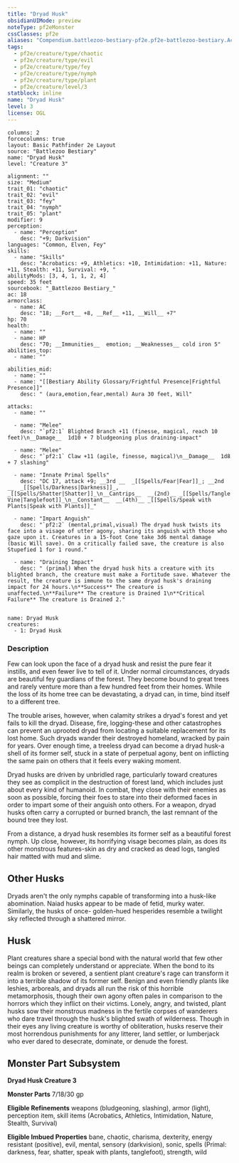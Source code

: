 ```yaml
---
title: "Dryad Husk"
obsidianUIMode: preview
noteType: pf2eMonster
cssClasses: pf2e
aliases: "Compendium.battlezoo-bestiary-pf2e.pf2e-battlezoo-bestiary.Actor.zc1WupzxbBrP7srv" 
tags:
  - pf2e/creature/type/chaotic
  - pf2e/creature/type/evil
  - pf2e/creature/type/fey
  - pf2e/creature/type/nymph
  - pf2e/creature/type/plant
  - pf2e/creature/level/3
statblock: inline
name: "Dryad Husk"
level: 3
license: OGL
---
```


```statblock
columns: 2
forcecolumns: true
layout: Basic Pathfinder 2e Layout
source: "Battlezoo Bestiary"
name: "Dryad Husk"
level: "Creature 3"

alignment: ""
size: "Medium"
trait_01: "chaotic"
trait_02: "evil"
trait_03: "fey"
trait_04: "nymph"
trait_05: "plant"
modifier: 9
perception:
  - name: "Perception"
    desc: "+9; Darkvision"
languages: "Common, Elven, Fey"
skills:
  - name: "Skills"
    desc: "Acrobatics: +9, Athletics: +10, Intimidation: +11, Nature: +11, Stealth: +11, Survival: +9, "
abilityMods: [3, 4, 1, 1, 2, 4]
speed: 35 feet
sourcebook: "_Battlezoo Bestiary_"
ac: 18
armorclass:
  - name: AC
    desc: "18; __Fort__ +8, __Ref__ +11, __Will__ +7"
hp: 70
health:
  - name: ""
  - name: HP
    desc: "70; __Immunities__  emotion; __Weaknesses__ cold iron 5"
abilities_top:
  - name: ""

abilities_mid:
  - name: ""
  - name: "[[Bestiary Ability Glossary/Frightful Presence|Frightful Presence]]"
    desc: " (aura,emotion,fear,mental) Aura 30 feet, Will"

attacks:
  - name: ""

  - name: "Melee"
    desc: "`pf2:1` Blighted Branch +11 (finesse, magical, reach 10 feet)\n__Damage__  1d10 + 7 bludgeoning plus draining-impact"

  - name: "Melee"
    desc: "`pf2:1` Claw +11 (agile, finesse, magical)\n__Damage__  1d8 + 7 slashing"

  - name: "Innate Primal Spells"
    desc: "DC 17, attack +9; __3rd __  _[[Spells/Fear|Fear]]_; __2nd __  _[[Spells/Darkness|Darkness]]_, _[[Spells/Shatter|Shatter]]_\n__Cantrips__  __(2nd)__ _[[Spells/Tangle Vine|Tanglefoot]]_\n__Constant__  __(4th)__ _[[Spells/Speak with Plants|Speak with Plants]]_"

  - name: "Impart Anguish"
    desc: "`pf2:2` (mental,primal,visual) The dryad husk twists its face into a visage of utter agony, sharing its anguish with those who gaze upon it. Creatures in a 15-foot Cone take 3d6 mental damage (basic Will save). On a critically failed save, the creature is also Stupefied 1 for 1 round."

  - name: "Draining Impact"
    desc: " (primal) When the dryad husk hits a creature with its blighted branch, the creature must make a Fortitude save. Whatever the result, the creature is immune to the same dryad husk's draining impact for 24 hours.\n**Success** The creature is unaffected.\n**Failure** The creature is Drained 1\n**Critical Failure** The creature is Drained 2."
 
```

```encounter-table
name: Dryad Husk
creatures:
  - 1: Dryad Husk
```


### Description
Few can look upon the face of a dryad husk and resist the pure fear it instills, and even fewer live to tell of it. Under normal circumstances, dryads are beautiful fey guardians of the forest. They become bound to great trees and rarely venture more than a few hundred feet from their homes. While the loss of its home tree can be devastating, a dryad can, in time, bind itself to a different tree.

The trouble arises, however, when calamity strikes a dryad's forest and yet fails to kill the dryad. Disease, fire, logging-these and other catastrophes can prevent an uprooted dryad from locating a suitable replacement for its lost home. Such dryads wander their destroyed homeland, wracked by pain for years. Over enough time, a treeless dryad can become a dryad husk-a shell of its former self, stuck in a state of perpetual agony, bent on inflicting the same pain on others that it feels every waking moment.

Dryad husks are driven by unbridled rage, particularly toward creatures they see as complicit in the destruction of forest land, which includes just about every kind of humanoid. In combat, they close with their enemies as soon as possible, forcing their foes to stare into their deformed faces in order to impart some of their anguish onto others. For a weapon, dryad husks often carry a corrupted or burned branch, the last remnant of the bound tree they lost.

From a distance, a dryad husk resembles its former self as a beautiful forest nymph. Up close, however, its horrifying visage becomes plain, as does its other monstrous features-skin as dry and cracked as dead logs, tangled hair matted with mud and slime.

## Other Husks

Dryads aren't the only nymphs capable of transforming into a husk-like abomination. Naiad husks appear to be made of fetid, murky water. Similarly, the husks of once- golden-hued hesperides resemble a twilight sky reflected through a shattered mirror.

## Husk

Plant creatures share a special bond with the natural world that few other beings can completely understand or appreciate. When the bond to its realm is broken or severed, a sentient plant creature's rage can transform it into a terrible shadow of its former self. Benign and even friendly plants like leshies, arboreals, and dryads all run the risk of this horrible metamorphosis, though their own agony often pales in comparison to the horrors which they inflict on their victims. Lonely, angry, and twisted, plant husks sow their monstrous madness in the fertile corpses of wanderers who dare travel through the husk's blighted swath of wilderness. Though in their eyes any living creature is worthy of obliteration, husks reserve their most horrendous punishments for any litterer, land settler, or lumberjack who ever dared to desecrate, dominate, or denude the forest.

## Monster Part Subsystem

**Dryad Husk Creature 3**

**Monster Parts** 7/18/30 gp

**Eligible Refinements** weapons (bludgeoning, slashing), armor (light), perception item, skill items (Acrobatics, Athletics, Intimidation, Nature, Stealth, Survival)

**Eligible Imbued Properties** bane, chaotic, charisma, dexterity, energy resistant (positive), evil, mental, sensory (darkvision), sonic, spells (Primal: darkness, fear, shatter, speak with plants, tanglefoot), strength, wild
